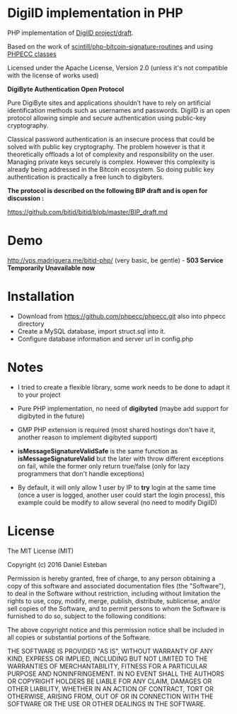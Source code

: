 DigiID implementation in PHP
===========================

PHP implementation of [DigiID project/draft](https://github.com/bitid/bitid).

Based on the work of [scintill/php-bitcoin-signature-routines](https://github.com/scintill/php-bitcoin-signature-routines) and using [PHPECC classes](https://github.com/mdanter/phpecc)

Licensed under the Apache License, Version 2.0 (unless it's not compatible with the license of works used)

**DigiByte Authentication Open Protocol**

Pure DigiByte sites and applications shouldn’t have to rely on artificial identification methods such as usernames and passwords. DigiID is an open protocol allowing simple and secure authentication using public-key cryptography.

Classical password authentication is an insecure process that could be solved with public key cryptography. The problem however is that it theoretically offloads a lot of complexity and responsibility on the user. Managing private keys securely is complex. However this complexity is already being addressed in the Bitcoin ecosystem. So doing public key authentication is practically a free lunch to digibyters.

**The protocol is described on the following BIP draft and is open for discussion :**

https://github.com/bitid/bitid/blob/master/BIP_draft.md

Demo
====

http://vps.madriguera.me/bitid-php/ (very basic, be gentle) - **503 Service Temporarily Unavailable now**


Installation
============
* Download from https://github.com/phpecc/phpecc.git also into phpecc directory
* Create a MySQL database, import struct.sql into it.
* Configure database information and server url in config.php


Notes
=====
* I tried to create a flexible library, some  work needs to be done to adapt it to your project

* Pure PHP implementation, no need of **digibyted** (maybe add support for digibyted in the future)

* GMP PHP extension is required (most shared hostings don't have it, another reason to implement digibyted support)

* **isMessageSignatureValidSafe** is the same function as **isMessageSignatureValid** but the later with throw different exceptions on fail, while the former only return true/false (only for lazy programmers that don't handle exceptions)

* By default, it will only allow 1 user by IP to **try** login at the same time (once a user is logged, another user could start the login process), this example could be modify to allow several (no need to modify DigiID)



License
=======
The MIT License (MIT)

Copyright (c) 2016 Daniel Esteban

Permission is hereby granted, free of charge, to any person obtaining a copy of this software and associated documentation files (the "Software"), to deal in the Software without restriction, including without limitation the rights to use, copy, modify, merge, publish, distribute, sublicense, and/or sell copies of the Software, and to permit persons to whom the Software is furnished to do so, subject to the following conditions:

The above copyright notice and this permission notice shall be included in all copies or substantial portions of the Software.

THE SOFTWARE IS PROVIDED "AS IS", WITHOUT WARRANTY OF ANY KIND, EXPRESS OR IMPLIED, INCLUDING BUT NOT LIMITED TO THE WARRANTIES OF MERCHANTABILITY, FITNESS FOR A PARTICULAR PURPOSE AND NONINFRINGEMENT. IN NO EVENT SHALL THE AUTHORS OR COPYRIGHT HOLDERS BE LIABLE FOR ANY CLAIM, DAMAGES OR OTHER LIABILITY, WHETHER IN AN ACTION OF CONTRACT, TORT OR OTHERWISE, ARISING FROM, OUT OF OR IN CONNECTION WITH THE SOFTWARE OR THE USE OR OTHER DEALINGS IN THE SOFTWARE.


